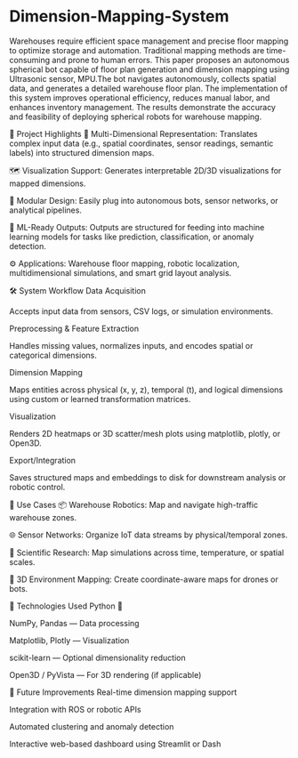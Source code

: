 # Dimension-Mapping-System
Warehouses require efficient space management and precise floor mapping to optimize storage and automation. Traditional mapping methods are time-consuming and prone to human errors. This paper proposes an autonomous spherical bot capable of floor plan generation and dimension mapping using Ultrasonic sensor, MPU.The bot navigates autonomously, collects spatial data, and generates a detailed warehouse floor plan. The implementation of this system improves operational efficiency, reduces manual labor, and enhances inventory management. The results demonstrate the accuracy and feasibility of deploying spherical robots for warehouse mapping. 

🚀 Project Highlights
📐 Multi-Dimensional Representation: Translates complex input data (e.g., spatial coordinates, sensor readings, semantic labels) into structured dimension maps.

🗺️ Visualization Support: Generates interpretable 2D/3D visualizations for mapped dimensions.

🤖 Modular Design: Easily plug into autonomous bots, sensor networks, or analytical pipelines.

🧠 ML-Ready Outputs: Outputs are structured for feeding into machine learning models for tasks like prediction, classification, or anomaly detection.

⚙️ Applications: Warehouse floor mapping, robotic localization, multidimensional simulations, and smart grid layout analysis.

🛠️ System Workflow
Data Acquisition

Accepts input data from sensors, CSV logs, or simulation environments.

Preprocessing & Feature Extraction

Handles missing values, normalizes inputs, and encodes spatial or categorical dimensions.

Dimension Mapping

Maps entities across physical (x, y, z), temporal (t), and logical dimensions using custom or learned transformation matrices.

Visualization

Renders 2D heatmaps or 3D scatter/mesh plots using matplotlib, plotly, or Open3D.

Export/Integration

Saves structured maps and embeddings to disk for downstream analysis or robotic control.

📌 Use Cases
📦 Warehouse Robotics: Map and navigate high-traffic warehouse zones.

🌐 Sensor Networks: Organize IoT data streams by physical/temporal zones.

🧬 Scientific Research: Map simulations across time, temperature, or spatial scales.

🧭 3D Environment Mapping: Create coordinate-aware maps for drones or bots.

🔧 Technologies Used
Python 🐍

NumPy, Pandas — Data processing

Matplotlib, Plotly — Visualization

scikit-learn — Optional dimensionality reduction

Open3D / PyVista — For 3D rendering (if applicable)

📎 Future Improvements
Real-time dimension mapping support

Integration with ROS or robotic APIs

Automated clustering and anomaly detection

Interactive web-based dashboard using Streamlit or Dash

